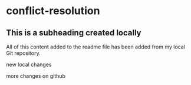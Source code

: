 # conflict-resolution

## This is a subheading created locally

All of this content added to the readme file has been added from my local Git repository.

new local changes

more changes on github
